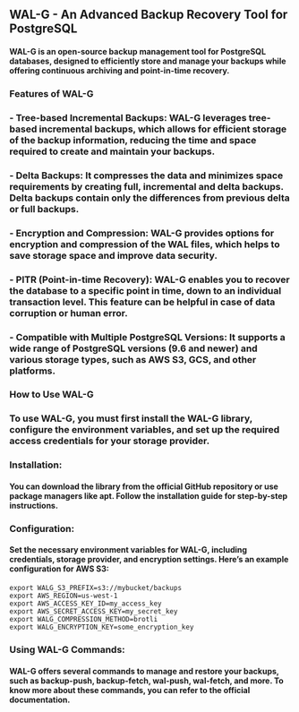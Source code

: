 ## WAL-G - An Advanced Backup Recovery Tool for PostgreSQL

#### WAL-G is an open-source backup management tool for PostgreSQL databases, designed to efficiently store and manage your backups while offering continuous archiving and point-in-time recovery. 

### Features of WAL-G

### - Tree-based Incremental Backups: WAL-G leverages tree-based incremental backups, which allows for efficient storage of the backup information, reducing the time and space required to create and maintain your backups.

### - Delta Backups: It compresses the data and minimizes space requirements by creating full, incremental and delta backups. Delta backups contain only the differences from previous delta or full backups.

### - Encryption and Compression: WAL-G provides options for encryption and compression of the WAL files, which helps to save storage space and improve data security.

### - PITR (Point-in-time Recovery): WAL-G enables you to recover the database to a specific point in time, down to an individual transaction level. This feature can be helpful in case of data corruption or human error.

### - Compatible with Multiple PostgreSQL Versions: It supports a wide range of PostgreSQL versions (9.6 and newer) and various storage types, such as AWS S3, GCS, and other platforms.

### How to Use WAL-G

### To use WAL-G, you must first install the WAL-G library, configure the environment variables, and set up the required access credentials for your storage provider.

### Installation: 
#### You can download the library from the official GitHub repository or use package managers like apt. Follow the installation guide for step-by-step instructions.

### Configuration: 
#### Set the necessary environment variables for WAL-G, including credentials, storage provider, and encryption settings. Here’s an example configuration for AWS S3:
```
export WALG_S3_PREFIX=s3://mybucket/backups
export AWS_REGION=us-west-1
export AWS_ACCESS_KEY_ID=my_access_key
export AWS_SECRET_ACCESS_KEY=my_secret_key
export WALG_COMPRESSION_METHOD=brotli
export WALG_ENCRYPTION_KEY=some_encryption_key
```

### Using WAL-G Commands: 
#### WAL-G offers several commands to manage and restore your backups, such as backup-push, backup-fetch, wal-push, wal-fetch, and more. To know more about these commands, you can refer to the official documentation.

